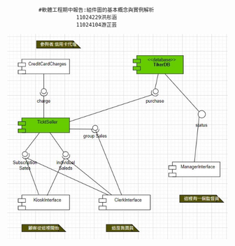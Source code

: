               #軟體工程期中報告:組件圖的基本概念與實例解析
                          11024229洪彤涵
                          11024104游芷芸






![Image](https://github.com/hongm3697/NHUreport/blob/main/479505604349001923.jpg)
